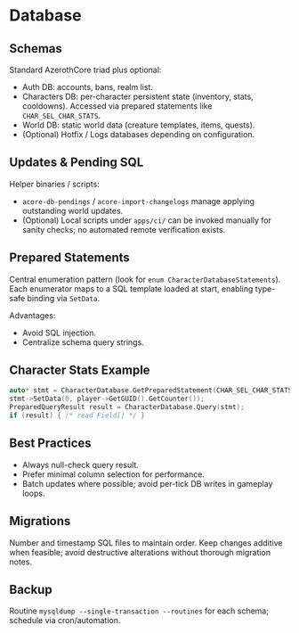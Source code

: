 # Database

## Schemas

Standard AzerothCore triad plus optional:
- Auth DB: accounts, bans, realm list.
- Characters DB: per-character persistent state (inventory, stats, cooldowns). Accessed via prepared statements like `CHAR_SEL_CHAR_STATS`.
- World DB: static world data (creature templates, items, quests).
- (Optional) Hotfix / Logs databases depending on configuration.

## Updates & Pending SQL

Helper binaries / scripts:
- `acore-db-pendings` / `acore-import-changelogs` manage applying outstanding world updates.
- (Optional) Local scripts under `apps/ci/` can be invoked manually for sanity checks; no automated remote verification exists.

## Prepared Statements

Central enumeration pattern (look for `enum CharacterDatabaseStatements`). Each enumerator maps to a SQL template loaded at start, enabling type-safe binding via `SetData`.

Advantages:
- Avoid SQL injection.
- Centralize schema query strings.

## Character Stats Example

```cpp
auto* stmt = CharacterDatabase.GetPreparedStatement(CHAR_SEL_CHAR_STATS);
stmt->SetData(0, player->GetGUID().GetCounter());
PreparedQueryResult result = CharacterDatabase.Query(stmt);
if (result) { /* read Field[] */ }
```

## Best Practices

- Always null-check query result.
- Prefer minimal column selection for performance.
- Batch updates where possible; avoid per-tick DB writes in gameplay loops.

## Migrations

Number and timestamp SQL files to maintain order. Keep changes additive when feasible; avoid destructive alterations without thorough migration notes.

## Backup

Routine `mysqldump --single-transaction --routines` for each schema; schedule via cron/automation.
